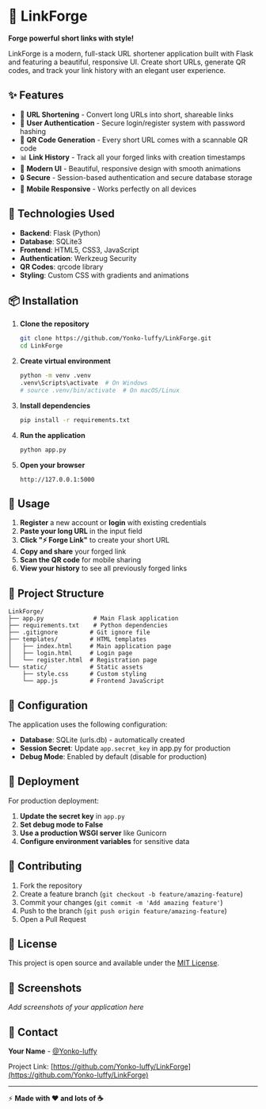# 🔨 LinkForge

**Forge powerful short links with style!**

LinkForge is a modern, full-stack URL shortener application built with Flask and featuring a beautiful, responsive UI. Create short URLs, generate QR codes, and track your link history with an elegant user experience.

## ✨ Features

- 🔗 **URL Shortening** - Convert long URLs into short, shareable links
- 👤 **User Authentication** - Secure login/register system with password hashing
- 📱 **QR Code Generation** - Every short URL comes with a scannable QR code
- 📊 **Link History** - Track all your forged links with creation timestamps
- 🎨 **Modern UI** - Beautiful, responsive design with smooth animations
- 🔒 **Secure** - Session-based authentication and secure database storage
- 📱 **Mobile Responsive** - Works perfectly on all devices

## 🚀 Technologies Used

- **Backend**: Flask (Python)
- **Database**: SQLite3
- **Frontend**: HTML5, CSS3, JavaScript
- **Authentication**: Werkzeug Security
- **QR Codes**: qrcode library
- **Styling**: Custom CSS with gradients and animations

## 📦 Installation

1. **Clone the repository**
   ```bash
   git clone https://github.com/Yonko-luffy/LinkForge.git
   cd LinkForge
   ```

2. **Create virtual environment**
   ```bash
   python -m venv .venv
   .venv\Scripts\activate  # On Windows
   # source .venv/bin/activate  # On macOS/Linux
   ```

3. **Install dependencies**
   ```bash
   pip install -r requirements.txt
   ```

4. **Run the application**
   ```bash
   python app.py
   ```

5. **Open your browser**
   ```
   http://127.0.0.1:5000
   ```

## 🎯 Usage

1. **Register** a new account or **login** with existing credentials
2. **Paste your long URL** in the input field
3. **Click "⚡ Forge Link"** to create your short URL
4. **Copy and share** your forged link
5. **Scan the QR code** for mobile sharing
6. **View your history** to see all previously forged links

## 📁 Project Structure

```
LinkForge/
├── app.py              # Main Flask application
├── requirements.txt    # Python dependencies
├── .gitignore         # Git ignore file
├── templates/         # HTML templates
│   ├── index.html     # Main application page
│   ├── login.html     # Login page
│   └── register.html  # Registration page
└── static/            # Static assets
    ├── style.css      # Custom styling
    └── app.js         # Frontend JavaScript
```

## 🔧 Configuration

The application uses the following configuration:
- **Database**: SQLite (urls.db) - automatically created
- **Session Secret**: Update `app.secret_key` in app.py for production
- **Debug Mode**: Enabled by default (disable for production)

## 🚀 Deployment

For production deployment:

1. **Update the secret key** in `app.py`
2. **Set debug mode to False**
3. **Use a production WSGI server** like Gunicorn
4. **Configure environment variables** for sensitive data

## 🤝 Contributing

1. Fork the repository
2. Create a feature branch (`git checkout -b feature/amazing-feature`)
3. Commit your changes (`git commit -m 'Add amazing feature'`)
4. Push to the branch (`git push origin feature/amazing-feature`)
5. Open a Pull Request

## 📄 License

This project is open source and available under the [MIT License](LICENSE).

## 🎨 Screenshots

*Add screenshots of your application here*

## 📧 Contact

**Your Name** - [@Yonko-luffy](https://github.com/Yonko-luffy)

Project Link: [https://github.com/Yonko-luffy/LinkForge](https://github.com/Yonko-luffy/LinkForge)

---

⚡ **Made with ❤️ and lots of ☕**
